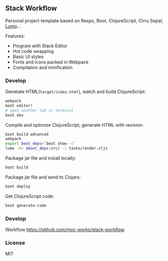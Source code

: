 
Stack Workflow
----

Personal project template based on Respo, Boot, ClojureScript, Cirru Sepal, [Lumo][lumo]...

[lumo]: https://github.com/anmonteiro/lumo/tree/master/src/cljs/lumo

Features:

* Program with Stack Editor
* Hot code swapping
* Basic UI styles
* Fonts and icons packed in Webpack
* Compilation and minification

### Develop

Genetate HTML(`target/index.html`), watch and build ClojureScript:

```bash
webpack
boot editor!
# open another tab in terminal
boot dev
```

Compile and optimize ClojureScript, generate HTML with revision:

```bash
boot build-advanced
webpack
export boot_deps=`boot show -c`
lumo -Kc $boot_deps:src/ -i tasks/render.cljs
```

Package jar file and install locally:

```bash
boot build
```

Package jar file and send to Clojars:

```bash
boot deploy
```

Get ClojureScript code:

```bash
boot generate-code
```

### Develop

Workflow https://github.com/mvc-works/stack-workflow

### License

MIT
